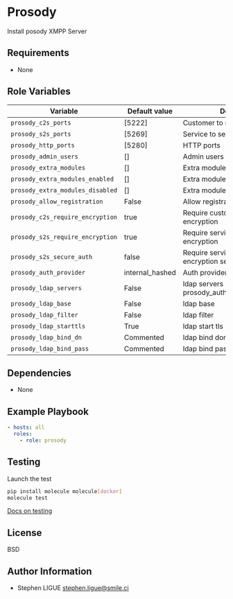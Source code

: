 Prosody
=========

Install posody XMPP Server

Requirements
------------

* None

Role Variables
--------------

| Variable                      | Default value                                                                   | Description |
| ----------------------------- | ------------------------------------------------------------------------------- | ----------- |
`prosody_c2s_ports`               | [5222]                                                                            | Customer to service ports |
`prosody_s2s_ports`               | [5269]                                                                            | Service to service ports |
`prosody_http_ports`              | [5280]                                                                            | HTTP ports   |
`prosody_admin_users`             | []                                                                              | Admin users  |
`prosody_extra_modules`           | []                                                                              | Extra modules |
`prosody_extra_modules_enabled`   | []                                                                              | Extra modules to enable |
`prosody_extra_modules_disabled`  | []                                                                              | Extra modules to disable |
`prosody_allow_registration`      | False                                                                           | Allow registration |
`prosody_c2s_require_encryption`          | true                                                                            | Require customer to service encryption |
`prosody_s2s_require_encryption`          | true                                                                            | Require service to service encryption |
`prosody_s2s_secure_auth`                 | false                                                                           | Require service to service encryption secure auth |
`prosody_auth_provider`           | internal_hashed                                                                 | Auth provider type |
`prosody_ldap_servers`            | False                                                                           | ldap servers (if prosody_auth_provider=ldap_auth) |
`prosody_ldap_base`               | False                                                                           | ldap base  |
`prosody_ldap_filter`             | False                                                                           | ldap filter |
`prosody_ldap_starttls`           | True                                                                            | ldap start tls |
`prosody_ldap_bind_dn`            | Commented                                                                       | ldap bind domain name |
`prosody_ldap_bind_pass`          | Commented                                                                       | ldap bind password |

Dependencies
------------

* None

Example Playbook
----------------

```yml
- hosts: all
  roles:
    - role: prosody
```

Testing
--------

Launch the test

```bash
pip install molecule molecule[docker]
molecule test
```

[Docs on testing](https://molecule.readthedocs.io)

License
-------

BSD

Author Information
------------------

* Stephen LIGUE  <stephen.ligue@smile.ci>
